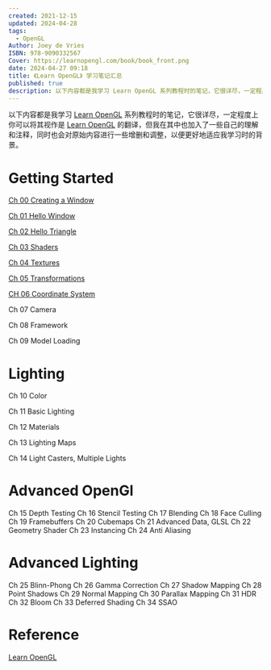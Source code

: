 ```yaml
---
created: 2021-12-15
updated: 2024-04-28
tags:
  - OpenGL
Author: Joey de Vries
ISBN: 978-9090332567
Cover: https://learnopengl.com/book/book_front.png
date: 2024-04-27 09:18
title: 《Learn OpenGL》 学习笔记汇总
published: true
description: 以下内容都是我学习 Learn OpenGL 系列教程时的笔记，它很详尽，一定程度上你可以将其视作是 Learn OpenGL 的翻译，但我在其中也加入了一些自己的理解和注释，同时也会对原始内容进行一些增删和调整，以便更好地适应我学习时的背景。
---
```


以下内容都是我学习 [Learn OpenGL](https://learnopengl.com/Introduction) 系列教程时的笔记，它很详尽，一定程度上你可以将其视作是 [Learn OpenGL](https://learnopengl.com/Introduction) 的翻译，但我在其中也加入了一些自己的理解和注释，同时也会对原始内容进行一些增删和调整，以便更好地适应我学习时的背景。

# Getting Started

[Ch 00 Creating a Window](/ch_00_creating_a_window)

[Ch 01 Hello Window](/ch_01_hello_window)

[Ch 02 Hello Triangle](/ch_02_hello_triangle)

[Ch 03 Shaders](/ch_03_shaders)

[Ch 04 Textures](/ch_04_textures)

[Ch 05 Transformations](/ch_05_transformations)

[CH 06 Coordinate System](/ch_06_coordinate_system)

Ch 07 Camera

Ch 08 Framework

Ch 09 Model Loading

# Lighting

Ch 10 Color

Ch 11 Basic Lighting

Ch 12 Materials

Ch 13 Lighting Maps

Ch 14 Light Casters, Multiple Lights

# Advanced OpenGl

Ch 15 Depth Testing
Ch 16 Stencil Testing
Ch 17 Blending
Ch 18 Face Culling
Ch 19 Framebuffers
Ch 20 Cubemaps
Ch 21 Advanced Data, GLSL
Ch 22 Geometry Shader
Ch 23 Instancing
Ch 24 Anti Aliasing

# Advanced Lighting

Ch 25 Blinn-Phong
Ch 26 Gamma Correction
Ch 27 Shadow Mapping
Ch 28 Point Shadows
Ch 29 Normal Mapping
Ch 30 Parallax Mapping
Ch 31 HDR
Ch 32 Bloom
Ch 33 Deferred Shading
Ch 34 SSAO


# Reference

[Learn OpenGL](https://learnopengl.com/Introduction)

